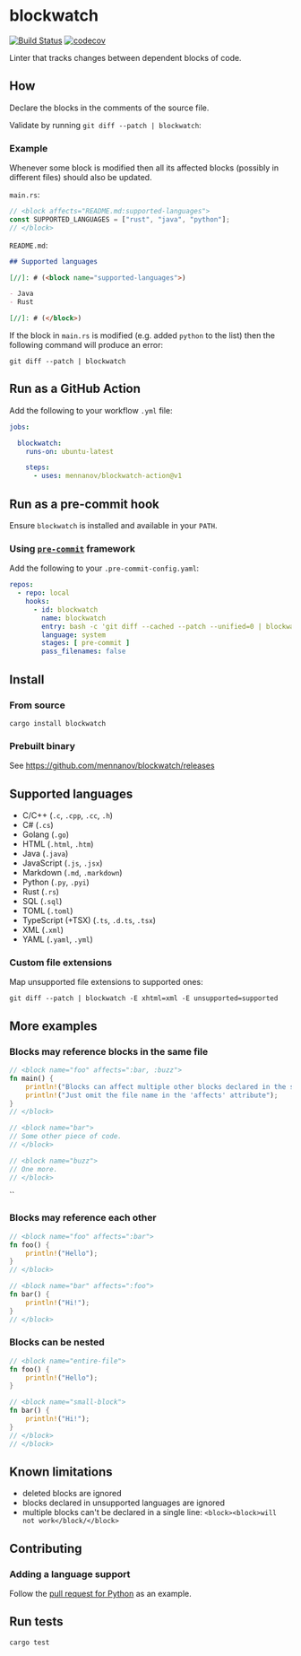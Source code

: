 # blockwatch

[![Build Status](https://github.com/mennanov/blockwatch/actions/workflows/rust.yml/badge.svg)](https://github.com/mennanov/blockwatch/actions)
[![codecov](https://codecov.io/gh/mennanov/blockwatch/graph/badge.svg?token=LwUfGTZ551)](https://codecov.io/gh/mennanov/blockwatch)

Linter that tracks changes between dependent blocks of code.

## How

Declare the blocks in the comments of the source file.

Validate by running `git diff --patch | blockwatch`:

### Example

Whenever some block is modified then all its affected blocks (possibly in different files) should also be updated.

`main.rs`:

```rust
// <block affects="README.md:supported-languages">
const SUPPORTED_LANGUAGES = ["rust", "java", "python"];
// </block>
```

`README.md`:

```markdown
## Supported languages

[//]: # (<block name="supported-languages">)

- Java
- Rust

[//]: # (</block>)

```

If the block in `main.rs` is modified (e.g. added `python` to the list) then the following command will produce an
error:

```shell
git diff --patch | blockwatch
```

## Run as a GitHub Action

Add the following to your workflow `.yml` file:

```yaml
jobs:

  blockwatch:
    runs-on: ubuntu-latest

    steps:
      - uses: mennanov/blockwatch-action@v1
```

## Run as a pre-commit hook

Ensure `blockwatch` is installed and available in your `PATH`.

### Using [`pre-commit`](https://pre-commit.com/) framework

Add the following to your `.pre-commit-config.yaml`:

```yaml
repos:
  - repo: local
    hooks:
      - id: blockwatch
        name: blockwatch
        entry: bash -c 'git diff --cached --patch --unified=0 | blockwatch'
        language: system
        stages: [ pre-commit ]
        pass_filenames: false
```

## Install

### From source

```shell
cargo install blockwatch
```

### Prebuilt binary

See https://github.com/mennanov/blockwatch/releases

## Supported languages

[//]: # (<block name="supported-languages">)

- C/C++ (`.c`, `.cpp`, `.cc`, `.h`)
- C# (`.cs`)
- Golang (`.go`)
- HTML (`.html`, `.htm`)
- Java (`.java`)
- JavaScript (`.js`, `.jsx`)
- Markdown (`.md`, `.markdown`)
- Python (`.py`, `.pyi`)
- Rust (`.rs`)
- SQL (`.sql`)
- TOML (`.toml`)
- TypeScript (+TSX) (`.ts`, `.d.ts`, `.tsx`)
- XML (`.xml`)
- YAML (`.yaml`, `.yml`)

### Custom file extensions

Map unsupported file extensions to supported ones:

```shell
git diff --patch | blockwatch -E xhtml=xml -E unsupported=supported
```

[//]: # (</block>)

## More examples

### Blocks may reference blocks in the same file

```rust
// <block name="foo" affects=":bar, :buzz">
fn main() {
    println!("Blocks can affect multiple other blocks declared in the same file");
    println!("Just omit the file name in the 'affects' attribute");
}
// </block>

// <block name="bar">
// Some other piece of code.
// </block>

// <block name="buzz">
// One more.
// </block>
```

``

### Blocks may reference each other

```rust
// <block name="foo" affects=":bar">
fn foo() {
    println!("Hello");
}
// </block>

// <block name="bar" affects=":foo">
fn bar() {
    println!("Hi!");
}
// </block>
```

### Blocks can be nested

```rust
// <block name="entire-file">
fn foo() {
    println!("Hello");
}

// <block name="small-block">
fn bar() {
    println!("Hi!");
}
// </block>
// </block>
```

## Known limitations

- deleted blocks are ignored
- blocks declared in unsupported languages are ignored
- multiple blocks can't be declared in a single line: `<block><block>will not work</block/</block>`

## Contributing

### Adding a language support

Follow the [pull request for Python](https://github.com/mennanov/blockwatch/pull/2) as an example.

## Run tests

```shell
cargo test
```